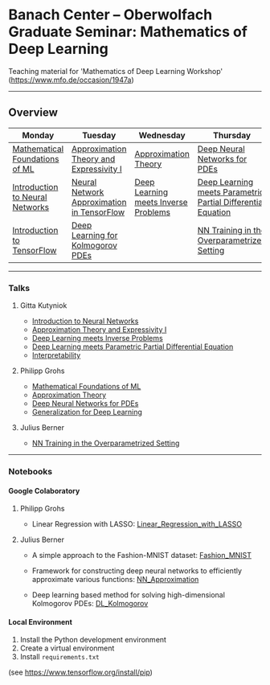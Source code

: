 # Banach Center – Oberwolfach Graduate Seminar: Mathematics of Deep Learning

Teaching material for 'Mathematics of Deep Learning Workshop' (https://www.mfo.de/occasion/1947a)
	
----
## Overview 

| Monday                                                                                                  | Tuesday                                                                                                                 | Wednesday                                                                           | Thursday                                                                                                    | Friday                                                                                                    |
|---------------------------------------------------------------------------------------------------------|-------------------------------------------------------------------------------------------------------------------------|-------------------------------------------------------------------------------------|-------------------------------------------------------------------------------------------------------------|-----------------------------------------------------------------------------------------------------------|
| [Mathematical Foundations of ML](slides/Grohs/Bedlewo_MathematicalLearning.pdf)                         | [Approximation Theory and Expressivity I](slides/Kutyniok/Talk_BanachCenter2_2019.pdf)                                  | [Approximation Theory](slides/Grohs/Bedlewo_ApproximationTheory.pdf)                | [Deep Neural Networks for PDEs](slides/Grohs/Bedlewo_PDEs.pdf)                                              | [Interpretability](slides/Kutyniok/Talk_BanachCenter5_2019.pdf)                                           |
| [Introduction to Neural Networks](slides/Kutyniok/Talk_BanachCenter1_2019.pdf)                          | [Neural Network Approximation in TensorFlow](https://colab.research.google.com/drive/1_gHoRg-5szIlmsSLTe143SFpxI81iYCK) | [Deep Learning meets Inverse Problems](slides/Kutyniok/Talk_BanachCenter3_2019.pdf) | [Deep Learning meets Parametric Partial Differential Equation](slides/Kutyniok/Talk_BanachCenter4_2019.pdf) | [Generalization for Deep Learning](slides/Grohs/Bedlewo_Generalization.pdf)                               |
| [Introduction to TensorFlow](https://colab.research.google.com/drive/1UxClfRrD-rBIuT23b2O-Dhoo67304ZVM) | [Deep Learning for Kolmogorov PDEs](https://colab.research.google.com/drive/19KPlzVjRmLsu7EKPScSU7wcnh-OOA2p-)          |                                                                                     | [NN Training in the Overparametrized Setting](slides/Berner/overparametrized_training.pdf)                  | [Linear Regression with LASSO](https://colab.research.google.com/drive/1vbG_kDkgmrBQp9WiEVPvQIERZ2pMcl4V) |


----
### Talks

1. Gitta Kutyniok 
   - [Introduction to Neural Networks](https://github.com/juliusberner/oberwolfach_workshop/raw/master/slides/Kutyniok/Talk_BanachCenter1_2019.pdf)
   - [Approximation Theory and Expressivity I](https://github.com/juliusberner/oberwolfach_workshop/raw/master/slides/Kutyniok/Talk_BanachCenter2_2019.pdf)
   - [Deep Learning meets Inverse Problems](https://github.com/juliusberner/oberwolfach_workshop/raw/master/slides/Kutyniok/Talk_BanachCenter3_2019.pdf)
   - [Deep Learning meets Parametric Partial Differential Equation](https://github.com/juliusberner/oberwolfach_workshop/raw/master/slides/Kutyniok/Talk_BanachCenter4_2019.pdf)
   - [Interpretability](https://github.com/juliusberner/oberwolfach_workshop/raw/master/slides/Kutyniok/Talk_BanachCenter5_2019.pdf)

2. Philipp Grohs
   - [Mathematical Foundations of ML](https://github.com/juliusberner/oberwolfach_workshop/raw/master/slides/Grohs/Bedlewo_MathematicalLearning.pdf)
   - [Approximation Theory](https://github.com/juliusberner/oberwolfach_workshop/raw/master/slides/Grohs/Bedlewo_ApproximationTheory.pdf)
   - [Deep Neural Networks for PDEs](https://github.com/juliusberner/oberwolfach_workshop/raw/master/slides/Grohs/Bedlewo_PDEs.pdf)
   - [Generalization for Deep Learning](https://github.com/juliusberner/oberwolfach_workshop/raw/master/slides/Grohs/Bedlewo_Generalization.pdf)

3. Julius Berner
   - [NN Training in the Overparametrized Setting](https://github.com/juliusberner/oberwolfach_workshop/raw/master/slides/Berner/overparametrized_training.pdf)

----
### Notebooks

#### Google Colaboratory

1. Philipp Grohs
   - Linear Regression with LASSO: [Linear_Regression_with_LASSO](https://colab.research.google.com/drive/1vbG_kDkgmrBQp9WiEVPvQIERZ2pMcl4V)

2. Julius Berner
   - A simple approach to the Fashion-MNIST dataset: [Fashion_MNIST](https://colab.research.google.com/drive/1UxClfRrD-rBIuT23b2O-Dhoo67304ZVM)

   - Framework for constructing deep neural networks to efficiently approximate various functions: [NN_Approximation](https://colab.research.google.com/drive/1_gHoRg-5szIlmsSLTe143SFpxI81iYCK)

   - Deep learning based method for solving high-dimensional Kolmogorov PDEs: [DL_Kolmogorov](https://colab.research.google.com/drive/19KPlzVjRmLsu7EKPScSU7wcnh-OOA2p-)


#### Local Environment

1. Install the Python development environment
2. Create a virtual environment
3. Install ``requirements.txt`` 

(see https://www.tensorflow.org/install/pip)
